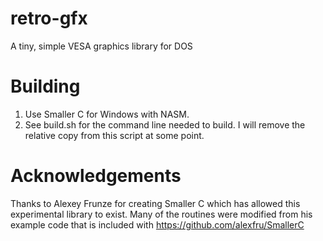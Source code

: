 # retro-gfx
A tiny, simple VESA graphics library for DOS

# Building

1. Use Smaller C for Windows with NASM.
2. See build.sh for the command line needed to build. I will remove the relative copy from this script at some point.

# Acknowledgements

Thanks to Alexey Frunze for creating Smaller C which has allowed this experimental library to exist. 
Many of the routines were modified from his example code that is included with https://github.com/alexfru/SmallerC
